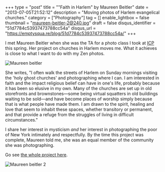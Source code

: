 +++
type = "post"
title = "\"Faith in Harlem\" by Maureen Beitler"
date = "2013-07-05T21:52:12"
description = "Moving photos of Harlem evangelical churches."
category = ["Photography"]
tag = []
enable_lightbox = false
thumbnail = "maureen-beitler-2@240.jpg"
draft = false
disqus_identifier = "51d7784c53937473788cc54a"
disqus_url = "https://emptysqua.re/blog/51d7784c53937473788cc54a/"
+++

<p>I met Maureen Beitler when she was the TA for a photo class I took at <a href="http://icp.edu/">ICP</a> this spring. Her project on churches in Harlem moves me. What it achieves is close to what I want to do with my Zen photos.</p>
<p><img style="display:block; margin-left:auto; margin-right:auto;" src="maureen-beitler.jpg" alt="Maureen beitler" title="Maureen beitler" border="0"   /></p>
<p>She writes, "I often walk the streets of Harlem on Sunday mornings visiting the 'holy ghost churches' and photographing where I can. I am interested in faith and the impact religious belief can have in one's life, probably because it has been so elusive in my own. Many of the churches are set up in old storefronts and brownstones&mdash;some being virtual squatters in old buildings waiting to be sold&mdash;and have become places of worship simply because that is what people have made them. I am drawn to the spirit, healing and love that seem to inhabit these spaces, whether transitory or permanent, and that provide a refuge from the struggles of living in difficult circumstances."</p>
<p>I share her interest in mysticism <em>and</em> her interest in photographing the poor of New York intimately and respectfully. By the time this project was complete, Maureen told me, she was an equal member of the community she was photographing.</p>
<p>Go see <a href="http://www.photographicnyc.com/beitler/index.html">the whole project here</a>.</p>
<p><img style="display:block; margin-left:auto; margin-right:auto;" src="maureen-beitler-2.jpg" alt="Maureen beitler 2" title="Maureen beitler 2" border="0"   /></p>
